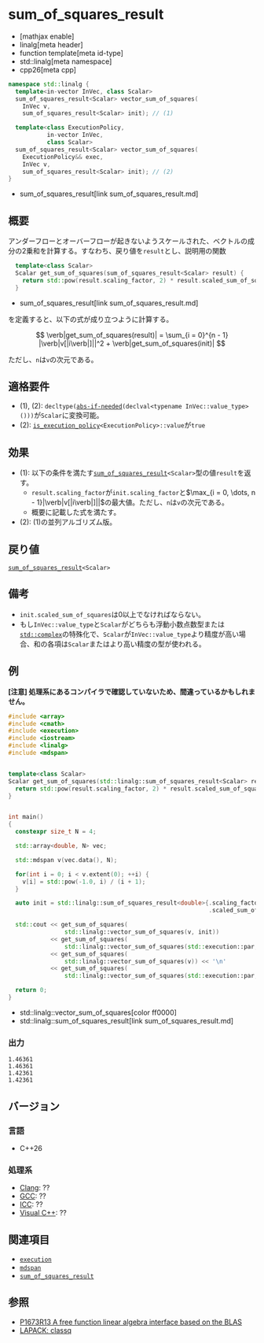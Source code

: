 # sum_of_squares_result

* [mathjax enable]
* linalg[meta header]
* function template[meta id-type]
* std::linalg[meta namespace]
* cpp26[meta cpp]

```cpp
namespace std::linalg {
  template<in-vector InVec, class Scalar>
  sum_of_squares_result<Scalar> vector_sum_of_squares(
    InVec v,
    sum_of_squares_result<Scalar> init); // (1)

  template<class ExecutionPolicy,
           in-vector InVec,
           class Scalar>
  sum_of_squares_result<Scalar> vector_sum_of_squares(
    ExecutionPolicy&& exec,
    InVec v,
    sum_of_squares_result<Scalar> init); // (2)
}
```
* sum_of_squares_result[link sum_of_squares_result.md]


## 概要
アンダーフローとオーバーフローが起きないようスケールされた、ベクトルの成分の2乗和を計算する。すなわち、戻り値を`result`とし、説明用の関数

```cpp
  template<class Scalar>
  Scalar get_sum_of_squares(sum_of_squares_result<Scalar> result) {
    return std::pow(result.scaling_factor, 2) * result.scaled_sum_of_squares;
  }
```
* sum_of_squares_result[link sum_of_squares_result.md]

を定義すると、以下の式が成り立つように計算する。

$$
\verb|get_sum_of_squares(result)| = \sum_{i = 0}^{n - 1} |\verb|v[|i\verb|]||^2 + \verb|get_sum_of_squares(init)|
$$

ただし、`n`は`v`の次元である。


## 適格要件
- (1), (2): `decltype(`[`abs-if-needed`](abs-if-needed.md)`(declval<typename InVec::value_type>()))`が`Scalar`に変換可能。
- (2): [`is_execution_policy`](/reference/execution/is_execution_policy.md)`<ExecutionPolicy>::value`が`true`


## 効果
- (1): 以下の条件を満たす[`sum_of_squares_result`](sum_of_squares_result.md)`<Scalar>`型の値`result`を返す。
    + `result.scaling_factor`が`init.scaling_factor`と$\max_{i = 0, \dots, n - 1}|\verb|v[|i\verb|]||$の最大値。ただし、`n`は`v`の次元である。
    + 概要に記載した式を満たす。
- (2): (1)の並列アルゴリズム版。


## 戻り値
[`sum_of_squares_result`](sum_of_squares_result.md)`<Scalar>`


## 備考
- `init.scaled_sum_of_squares`は0以上でなければならない。
- もし`InVec::value_type`と`Scalar`がどちらも浮動小数点数型または[`std::complex`](/reference/complex/complex.md)の特殊化で、`Scalar`が`InVec::value_type`より精度が高い場合、和の各項は`Scalar`またはより高い精度の型が使われる。


## 例
**[注意] 処理系にあるコンパイラで確認していないため、間違っているかもしれません。**

```cpp example
#include <array>
#include <cmath>
#include <execution>
#include <iostream>
#include <linalg>
#include <mdspan>


template<class Scalar>
Scalar get_sum_of_squares(std::linalg::sum_of_squares_result<Scalar> result) {
  return std::pow(result.scaling_factor, 2) * result.scaled_sum_of_squares;
}


int main()
{
  constexpr size_t N = 4;

  std::array<double, N> vec;

  std::mdspan v(vec.data(), N);

  for(int i = 0; i < v.extent(0); ++i) {
    v[i] = std::pow(-1.0, i) / (i + 1);
  }

  auto init = std::linalg::sum_of_squares_result<double>{.scaling_factor = 1.0 / 5,
                                                         .scaled_sum_of_squares = 1.0};

  std::cout << get_sum_of_squares(
                std::linalg::vector_sum_of_squares(v, init))                              // (1)
            << get_sum_of_squares(
                std::linalg::vector_sum_of_squares(std::execution::par, v, init)) << '\n' // (2)
            << get_sum_of_squares(
                std::linalg::vector_sum_of_squares(v)) << '\n'                            // (3)
            << get_sum_of_squares(
                std::linalg::vector_sum_of_squares(std::execution::par, v)) << '\n';      // (4)

  return 0;
}
```
* std::linalg::vector_sum_of_squares[color ff0000]
* std::linalg::sum_of_squares_result[link sum_of_squares_result.md]

### 出力
```
1.46361
1.46361
1.42361
1.42361
```


## バージョン
### 言語
- C++26

### 処理系
- [Clang](/implementation.md#clang): ??
- [GCC](/implementation.md#gcc): ??
- [ICC](/implementation.md#icc): ??
- [Visual C++](/implementation.md#visual_cpp): ??


## 関連項目
- [`execution`](/reference/execution.md)
- [`mdspan`](/reference/mdspan.md)
- [`sum_of_squares_result`](sum_of_squares_result.md)


## 参照
- [P1673R13 A free function linear algebra interface based on the BLAS](https://www.open-std.org/jtc1/sc22/wg21/docs/papers/2023/p1673r13.html)
- [LAPACK: classq](https://netlib.org/lapack/explore-html/d8/d76/group__lassq_gab70baa330cb7a13111b72aef0734e26d.html#gab70baa330cb7a13111b72aef0734e26d)
